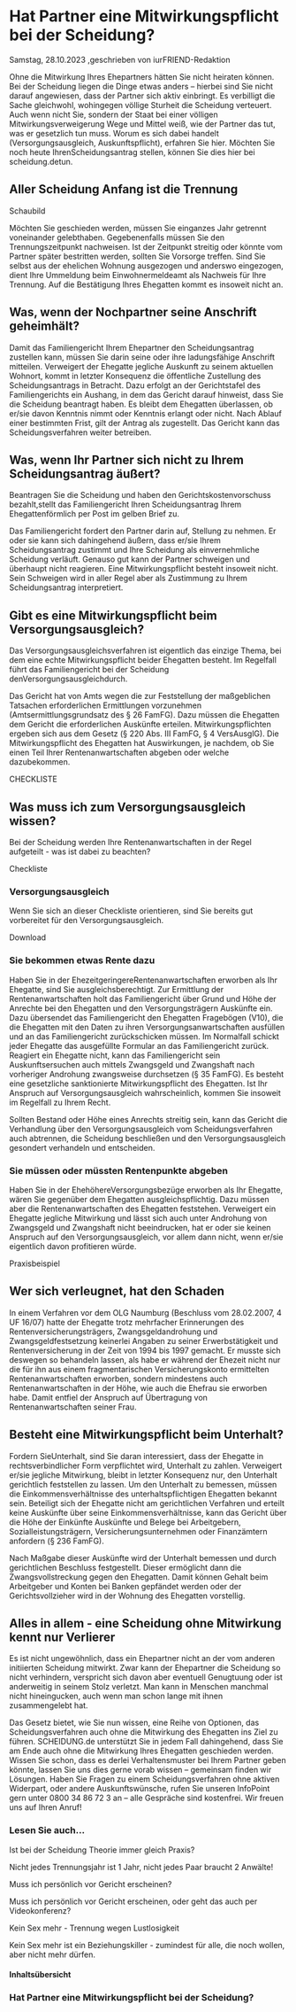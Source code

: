 # Hat Partner eine Mitwirkungspflicht bei der Scheidung?

Samstag, 28.10.2023 ,geschrieben von iurFRIEND-Redaktion

Ohne die Mitwirkung Ihres Ehepartners hätten Sie nicht heiraten können. Bei der Scheidung liegen die Dinge etwas anders – hierbei sind Sie nicht darauf angewiesen, dass der Partner sich aktiv einbringt. Es verbilligt die Sache gleichwohl, wohingegen völlige Sturheit die Scheidung verteuert. Auch wenn nicht Sie, sondern der Staat bei einer völligen Mitwirkungsverweigerung Wege und Mittel weiß, wie der Partner das tut, was er gesetzlich tun muss. Worum es sich dabei handelt (Versorgungsausgleich, Auskunftspflicht), erfahren Sie hier. Möchten Sie noch heute IhrenScheidungsantrag stellen, können Sie dies hier bei scheidung.detun.

## Aller Scheidung Anfang ist die Trennung

Schaubild

Möchten Sie geschieden werden, müssen Sie einganzes Jahr getrennt voneinander gelebthaben. Gegebenenfalls müssen Sie den Trennungszeitpunkt nachweisen. Ist der Zeitpunkt streitig oder könnte vom Partner später bestritten werden, sollten Sie Vorsorge treffen. Sind Sie selbst aus der ehelichen Wohnung ausgezogen und anderswo eingezogen, dient Ihre Ummeldung beim Einwohnermeldeamt als Nachweis für Ihre Trennung. Auf die Bestätigung Ihres Ehegatten kommt es insoweit nicht an.

## Was, wenn der Nochpartner seine Anschrift geheimhält?

Damit das Familiengericht Ihrem Ehepartner den Scheidungsantrag zustellen kann, müssen Sie darin seine oder ihre ladungsfähige Anschrift mitteilen. Verweigert der Ehegatte jegliche Auskunft zu seinem aktuellen Wohnort, kommt in letzter Konsequenz die öffentliche Zustellung des Scheidungsantrags in Betracht. Dazu erfolgt an der Gerichtstafel des Familiengerichts ein Aushang, in dem das Gericht darauf hinweist, dass Sie die Scheidung beantragt haben. Es bleibt dem Ehegatten überlassen, ob er/sie davon Kenntnis nimmt oder Kenntnis erlangt oder nicht. Nach Ablauf einer bestimmten Frist, gilt der Antrag als zugestellt. Das Gericht kann das Scheidungsverfahren weiter betreiben.

## Was, wenn Ihr Partner sich nicht zu Ihrem Scheidungsantrag äußert?

Beantragen Sie die Scheidung und haben den Gerichtskostenvorschuss bezahlt,stellt das Familiengericht Ihren Scheidungsantrag Ihrem Ehegattenförmlich per Post im gelben Brief zu.

Das Familiengericht fordert den Partner darin auf, Stellung zu nehmen. Er oder sie kann sich dahingehend äußern, dass er/sie Ihrem Scheidungsantrag zustimmt und Ihre Scheidung als einvernehmliche Scheidung verläuft. Genauso gut kann der Partner schweigen und überhaupt nicht reagieren. Eine Mitwirkungspflicht besteht insoweit nicht. Sein Schweigen wird in aller Regel aber als Zustimmung zu Ihrem Scheidungsantrag interpretiert.

## Gibt es eine Mitwirkungspflicht beim Versorgungsausgleich?

Das Versorgungsausgleichsverfahren ist eigentlich das einzige Thema, bei dem eine echte Mitwirkungspflicht beider Ehegatten besteht. Im Regelfall führt das Familiengericht bei der Scheidung denVersorgungsausgleichdurch.

Das Gericht hat von Amts wegen die zur Feststellung der maßgeblichen Tatsachen erforderlichen Ermittlungen vorzunehmen (Amtsermittlungsgrundsatz des § 26 FamFG). Dazu müssen die Ehegatten dem Gericht die erforderlichen Auskünfte erteilen. Mitwirkungspflichten ergeben sich aus dem Gesetz (§ 220 Abs. III FamFG, § 4 VersAusglG). Die Mitwirkungspflicht des Ehegatten hat Auswirkungen, je nachdem, ob Sie einen Teil Ihrer Rentenanwartschaften abgeben oder welche dazubekommen.

CHECKLISTE

## Was muss ich zum Versorgungsausgleich wissen?

Bei der Scheidung werden Ihre Rentenanwartschaften in der Regel aufgeteilt - was ist dabei zu beachten?

Checkliste

### Versorgungsausgleich

Wenn Sie sich an dieser Checkliste orientieren, sind Sie bereits gut vorbereitet für den Versorgungsausgleich.

Download

### Sie bekommen etwas Rente dazu

Haben Sie in der EhezeitgeringereRentenanwartschaften erworben als Ihr Ehegatte, sind Sie ausgleichsberechtigt. Zur Ermittlung der Rentenanwartschaften holt das Familiengericht über Grund und Höhe der Anrechte bei den Ehegatten und den Versorgungsträgern Auskünfte ein. Dazu übersendet das Familiengericht den Ehegatten Fragebögen (V10), die die Ehegatten mit den Daten zu ihren Versorgungsanwartschaften ausfüllen und an das Familiengericht zurückschicken müssen. Im Normalfall schickt jeder Ehegatte das ausgefüllte Formular an das Familiengericht zurück. Reagiert ein Ehegatte nicht, kann das Familiengericht sein Auskunftsersuchen auch mittels Zwangsgeld und Zwangshaft nach vorheriger Androhung zwangsweise durchsetzen (§ 35 FamFG). Es besteht eine gesetzliche sanktionierte Mitwirkungspflicht des Ehegatten. Ist Ihr Anspruch auf Versorgungsausgleich wahrscheinlich, kommen Sie insoweit im Regelfall zu Ihrem Recht.

Sollten Bestand oder Höhe eines Anrechts streitig sein, kann das Gericht die Verhandlung über den Versorgungsausgleich vom Scheidungsverfahren auch abtrennen, die Scheidung beschließen und den Versorgungsausgleich gesondert verhandeln und entscheiden.

### Sie müssen oder müssten Rentenpunkte abgeben

Haben Sie in der EhehöhereVersorgungsbezüge erworben als Ihr Ehegatte, wären Sie gegenüber dem Ehegatten ausgleichspflichtig. Dazu müssen aber die Rentenanwartschaften des Ehegatten feststehen. Verweigert ein Ehegatte jegliche Mitwirkung und lässt sich auch unter Androhung von Zwangsgeld und Zwangshaft nicht beeindrucken, hat er oder sie keinen Anspruch auf den Versorgungsausgleich, vor allem dann nicht, wenn er/sie eigentlich davon profitieren würde.

Praxisbeispiel

## Wer sich verleugnet, hat den Schaden

In einem Verfahren vor dem OLG Naumburg (Beschluss vom 28.02.2007, 4 UF 16/07) hatte der Ehegatte trotz mehrfacher Erinnerungen des Rentenversicherungsträgers, Zwangsgeldandrohung und Zwangsgeldfestsetzung keinerlei Angaben zu seiner Erwerbstätigkeit und Rentenversicherung in der Zeit von 1994 bis 1997 gemacht. Er musste sich deswegen so behandeln lassen, als habe er während der Ehezeit nicht nur die für ihn aus einem fragmentarischen Versicherungskonto ermittelten Rentenanwartschaften erworben, sondern mindestens auch Rentenanwartschaften in der Höhe, wie auch die Ehefrau sie erworben habe. Damit entfiel der Anspruch auf Übertragung von Rentenanwartschaften seiner Frau.

## Besteht eine Mitwirkungspflicht beim Unterhalt?

Fordern SieUnterhalt, sind Sie daran interessiert, dass der Ehegatte in rechtsverbindlicher Form verpflichtet wird, Unterhalt zu zahlen. Verweigert er/sie jegliche Mitwirkung, bleibt in letzter Konsequenz nur, den Unterhalt gerichtlich feststellen zu lassen. Um den Unterhalt zu bemessen, müssen die Einkommensverhältnisse des unterhaltspflichtigen Ehegatten bekannt sein. Beteiligt sich der Ehegatte nicht am gerichtlichen Verfahren und erteilt keine Auskünfte über seine Einkommensverhältnisse, kann das Gericht über die Höhe der Einkünfte Auskünfte und Belege bei Arbeitgebern, Sozialleistungsträgern, Versicherungsunternehmen oder Finanzämtern anfordern (§ 236 FamFG).

Nach Maßgabe dieser Auskünfte wird der Unterhalt bemessen und durch gerichtlichen Beschluss festgestellt. Dieser ermöglicht dann die Zwangsvollstreckung gegen den Ehegatten. Damit können Gehalt beim Arbeitgeber und Konten bei Banken gepfändet werden oder der Gerichtsvollzieher wird in der Wohnung des Ehegatten vorstellig.

## Alles in allem - eine Scheidung ohne Mitwirkung kennt nur Verlierer

Es ist nicht ungewöhnlich, dass ein Ehepartner nicht an der vom anderen initiierten Scheidung mitwirkt. Zwar kann der Ehepartner die Scheidung so nicht verhindern, verspricht sich davon aber eventuell Genugtuung oder ist anderweitig in seinem Stolz verletzt. Man kann in Menschen manchmal nicht hineingucken, auch wenn man schon lange mit ihnen zusammengelebt hat.

Das Gesetz bietet, wie Sie nun wissen, eine Reihe von Optionen, das Scheidungsverfahren auch ohne die Mitwirkung des Ehegatten ins Ziel zu führen. SCHEIDUNG.de unterstützt Sie in jedem Fall dahingehend, dass Sie am Ende auch ohne die Mitwirkung Ihres Ehegatten geschieden werden. Wissen Sie schon, dass es derlei Verhaltensmuster bei Ihrem Partner geben könnte, lassen Sie uns dies gerne vorab wissen – gemeinsam finden wir Lösungen. Haben Sie Fragen zu einem Scheidungsverfahren ohne aktiven Widerpart, oder andere Auskunftswünsche, rufen Sie unseren InfoPoint gern unter 0800 34 86 72 3 an – alle Gespräche sind kostenfrei. Wir freuen uns auf Ihren Anruf!

### Lesen Sie auch...

Ist bei der Scheidung Theorie immer gleich Praxis?

Nicht jedes Trennungsjahr ist 1 Jahr, nicht jedes Paar braucht 2 Anwälte!

Muss ich persönlich vor Gericht erscheinen?

Muss ich persönlich vor Gericht erscheinen, oder geht das auch per Videokonferenz?

Kein Sex mehr - Trennung wegen Lustlosigkeit

Kein Sex mehr ist ein Beziehungskiller - zumindest für alle, die noch wollen, aber nicht mehr dürfen.

#### Inhaltsübersicht

### Hat Partner eine Mitwirkungspflicht bei der Scheidung?